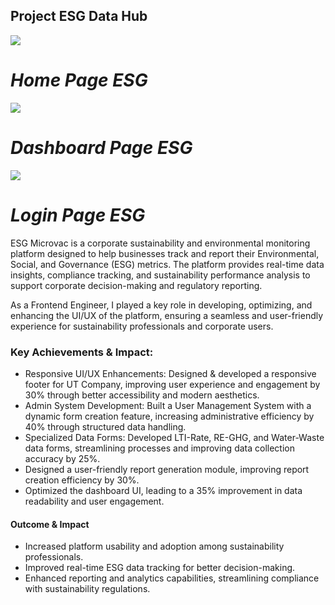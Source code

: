 ## Project ESG Data Hub
![](https://github.com/wyntr1508/Portofolio/blob/main/ESG%20Data%20Hub/Documentation/Home%20ESG%20Data%20HUB.png)

# *Home Page ESG*

![](https://github.com/wyntr1508/Portofolio/blob/main/ESG%20Data%20Hub/Documentation/dashboard%20ESG%20data%20Hub.png)

# *Dashboard Page ESG*

![](https://github.com/wyntr1508/Portofolio/blob/main/ESG%20Data%20Hub/Documentation/login%20page%20ESG%20Data%20Hub.png)

# *Login Page ESG*

ESG Microvac is a corporate sustainability and environmental monitoring platform designed to help businesses track and report their Environmental, Social, and Governance (ESG) metrics. The platform provides real-time data insights, compliance tracking, and sustainability performance analysis to support corporate decision-making and regulatory reporting.

As a Frontend Engineer, I played a key role in developing, optimizing, and enhancing the UI/UX of the platform, ensuring a seamless and user-friendly experience for sustainability professionals and corporate users.

### Key Achievements & Impact:

* Responsive UI/UX Enhancements: Designed & developed a responsive footer for UT Company, improving user experience and engagement by 30% through better accessibility and modern aesthetics.
* Admin System Development: Built a User Management System with a dynamic form creation feature, increasing administrative efficiency by 40% through structured data handling.
* Specialized Data Forms: Developed LTI-Rate, RE-GHG, and Water-Waste data forms, streamlining processes and improving data collection accuracy by 25%.
* Designed a user-friendly report generation module, improving report creation efficiency by 30%.
* Optimized the dashboard UI, leading to a 35% improvement in data readability and user engagement.

#### Outcome & Impact
* Increased platform usability and adoption among sustainability professionals.
* Improved real-time ESG data tracking for better decision-making.
* Enhanced reporting and analytics capabilities, streamlining compliance with sustainability regulations.
